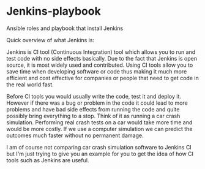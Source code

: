 # Jenkins-playbook
Ansible roles and playbook that install Jenkins

Quick overview of what Jenkins is:

Jenkins is CI tool (Continuous Integration) tool which allows you to run and test code with no side effects basically. Due to the fact that Jenkins is open source, it is most widely used and contributed. Using CI tools allow you to save time when developing software or code thus making it much more efficient and cost effective for companies or people that need to get code in the real world fast.

Before CI tools you would usually write the code, test it and deploy it. However if there was a bug or problem in the code it could lead to more problems and have bad side effects from running the code and quite possibly bring everything to a stop. Think of it 
as running a car crash simulation. Performing real crash tests on a car would take more time and would be more costly. If we use a computer simulation we can predict the outcomes much faster without no permanent damage. 

I am of course not comparing car crash simulation software to Jenkins CI but I'm just trying to give you an example for you to get the idea of how CI tools such as Jenkins are useful. 
